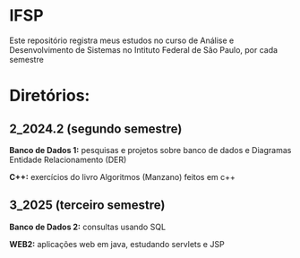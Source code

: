 # IFSP 
Este repositório registra meus estudos no curso de Análise e Desenvolvimento de Sistemas no Intituto Federal de São Paulo, por cada semestre

# Diretórios:
## 2_2024.2 (segundo semestre)
__Banco de Dados 1:__ pesquisas e projetos sobre banco de dados e Diagramas Entidade Relacionamento (DER)

__C++:__ exercícios do livro Algoritmos (Manzano) feitos em c++


## 3_2025 (terceiro semestre) 
__Banco de Dados 2:__ consultas usando SQL

__WEB2:__ aplicações web em java, estudando servlets e JSP
